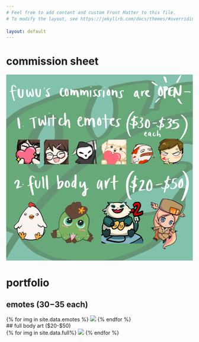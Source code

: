 ```yaml
---
# Feel free to add content and custom Front Matter to this file.
# To modify the layout, see https://jekyllrb.com/docs/themes/#overriding-theme-defaults

layout: default
---
```

# commission sheet
![CommissionInfo](/assets/commission-info.png)

# portfolio
## emotes ($30-$35 each)
<div>
{% for img in site.data.emotes %}
    <a class="thumbnail"
      data-fancybox="emotes"
      data-src="/assets/{{ img.file }}"
      data-caption="{{ img.desc }}"
    >
      <img class="thumbnail" src="/assets/thumbs/{{ img.file }}" width="100px"/>
    </a>
{% endfor %}
</div>
## full body art ($20-$50)
<div>
{% for img in site.data.full%}
    <a class="thumbnail"
      data-fancybox="full"
      data-src="/assets/{{ img.file }}"
      data-caption="{{ img.desc }}"
    >
      <img class="thumbnail" src="/assets/thumbs/{{ img.file }}" width="100px"/>
    </a>
{% endfor %}
</div>
